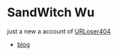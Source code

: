 # SandWitch Wu

just a new a account of [URLoser404](https://github.com/URLoser404)

- [blog](https://urloser404.github.io)


